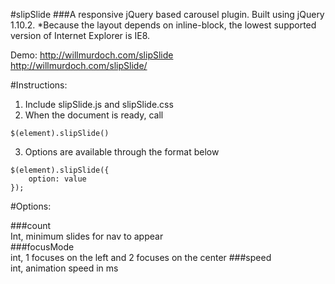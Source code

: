 #slipSlide
###A responsive jQuery based carousel plugin. Built using jQuery 1.10.2.
*Because the layout depends on inline-block, the lowest supported version of Internet Explorer is IE8.

Demo:
http://willmurdoch.com/slipSlide  
http://willmurdoch.com/slipSlide/

#Instructions:

1) Include slipSlide.js and slipSlide.css  
2) When the document is ready, call  

```
$(element).slipSlide()
```

3) Options are available through the format below  

```
$(element).slipSlide({
	option: value
});
```

#Options:

###count  
Int, minimum slides for nav to appear    
###focusMode  
int, 1 focuses on the left and 2 focuses on the center
###speed   
int, animation speed in ms